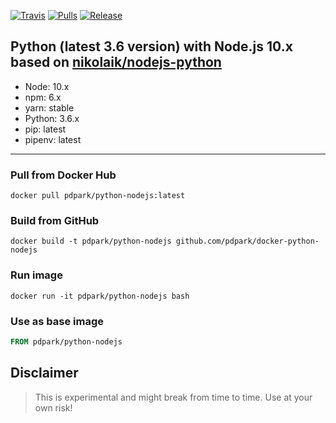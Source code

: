 [![Travis](https://img.shields.io/travis/pdpark/docker-python-nodejs.svg?style=flat-square)](https://travis-ci.org/pdpark/docker-python-nodejs)
[![Pulls](https://img.shields.io/docker/pulls/pdpark/python-nodejs.svg?style=flat-square)](https://hub.docker.com/r/pdpark/python-nodejs/)
[![Release](https://img.shields.io/github/release/pdpark/docker-python-nodejs.svg?style=flat-square)](https://github.com/pdpark/docker-python-nodejs/releases)

## Python (latest 3.6 version) with Node.js 10.x based on [nikolaik/nodejs-python](https://github.com/nikolaik/docker-nodejs-python)
- Node: 10.x
- npm: 6.x
- yarn: stable
- Python: 3.6.x
- pip: latest
- pipenv: latest

----
### Pull from Docker Hub
```
docker pull pdpark/python-nodejs:latest
```

### Build from GitHub
```
docker build -t pdpark/python-nodejs github.com/pdpark/docker-python-nodejs
```

### Run image
```
docker run -it pdpark/python-nodejs bash
```

### Use as base image
```Dockerfile
FROM pdpark/python-nodejs
```

## Disclaimer
> This is experimental and might break from time to time. Use at your own risk!
